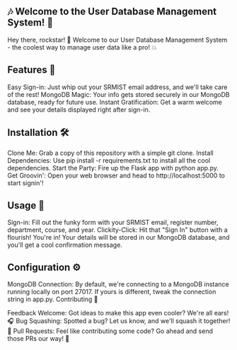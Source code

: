 ## 🎶 Welcome to the User Database Management System! 🎸

Hey there, rockstar! 🤘 Welcome to our User Database Management System - the coolest way to manage user data like a pro! 💥

## Features 🌟

Easy Sign-in: Just whip out your SRMIST email address, and we'll take care of the rest!
MongoDB Magic: Your info gets stored securely in our MongoDB database, ready for future use.
Instant Gratification: Get a warm welcome and see your details displayed right after sign-in.

## Installation 🛠️
Clone Me: Grab a copy of this repository with a simple git clone.
Install Dependencies: Use pip install -r requirements.txt to install all the cool dependencies.
Start the Party: Fire up the Flask app with python app.py.
Get Groovin': Open your web browser and head to http://localhost:5000 to start signin'!

## Usage 🚀
Sign-in: Fill out the funky form with your SRMIST email, register number, department, course, and year.
Clickity-Click: Hit that "Sign In" button with a flourish!
You're in! Your details will be stored in our MongoDB database, and you'll get a cool confirmation message.

## Configuration ⚙️
MongoDB Connection: By default, we're connecting to a MongoDB instance running locally on port 27017. If yours is different, tweak the connection string in app.py.
Contributing 🤝

Feedback Welcome: Got ideas to make this app even cooler? We're all ears! 🎧
Bug Squashing: Spotted a bug? Let us know, and we'll squash it together! 🐞
Pull Requests: Feel like contributing some code? Go ahead and send those PRs our way! 🚀
